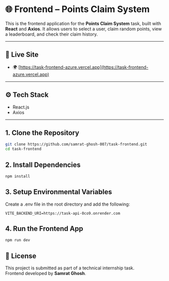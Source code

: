 # 🌐 Frontend – Points Claim System

This is the frontend application for the **Points Claim System** task, built with **React** and **Axios**. It allows users to select a user, claim random points, view a leaderboard, and check their claim history.

---

## 🔗 Live Site

- 🌍 [https://task-frontend-azure.vercel.app](https://task-frontend-azure.vercel.app)

---

## ⚙️ Tech Stack

- React.js
- Axios

---

## 1. Clone the Repository

```bash
git clone https://github.com/samrat-ghosh-007/task-frontend.git
cd task-frontend
```

## 2. Install Dependencies

```bash
npm install
```

## 3. Setup Environmental Variables

Create a .env file in the root directory and add the following:

```env
VITE_BACKEND_URI=https://task-api-0co9.onrender.com
```

## 4. Run the Frontend App

```bash
npm run dev
```

## 🧾 License

This project is submitted as part of a technical internship task.  
Frontend developed by **Samrat Ghosh**.



